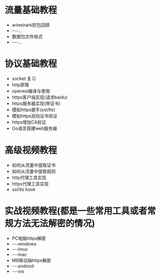 # 流量基础教程
* wireshark抓包回顾
* ---...
* 数据包文件格式
* ---...
# 协议基础教程
* socket 复习
* http原理
* openssl编译与使用
* https客户端实现(请求baidu)
* https服务器实现(带证书)
* 模拟https握手(ssl/tls)
* 模拟https双向证书验证
* https增加CA验证
* Go语言搭建web服务器
# 高级视频教程
* 如何从流量中提取证书
* 如何从流量中提取规则
* http代理工具实现
* https代理工具实现
* ssl/tls hook
# 实战视频教程(都是一些常用工具或者常规方法无法解密的情况)
* PC电脑https解密
* ---windows
* ---linux
* ---mac
* MB移动端https解密
* ---android
* ---ios

